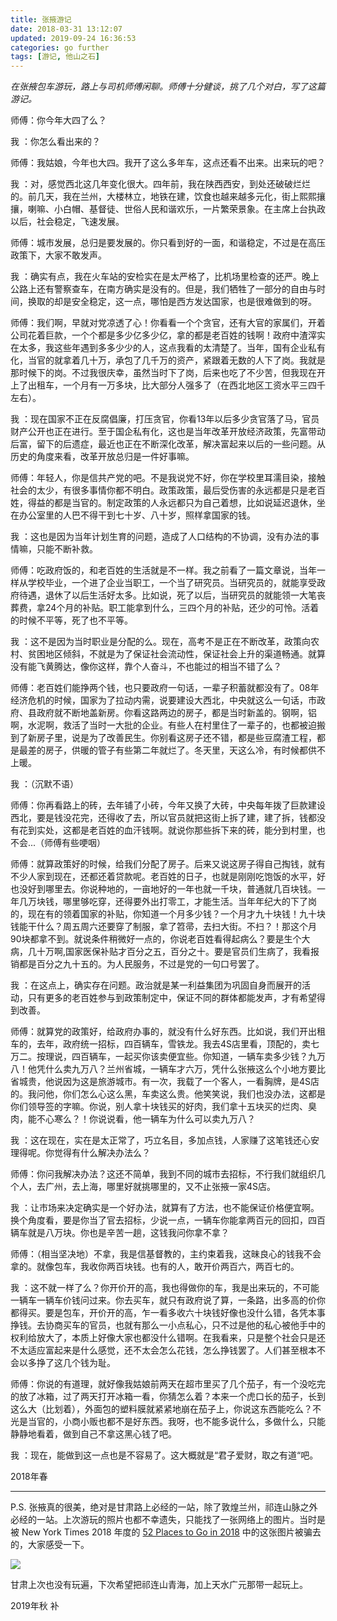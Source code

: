 ```yaml
---
title: 张掖游记
date: 2018-03-31 13:12:07
updated: 2019-09-24 16:36:53
categories: go further
tags: [游记, 他山之石]
---
```


*在张掖包车游玩，路上与司机师傅闲聊。师傅十分健谈，挑了几个对白，写了这篇游记。*

<!--more-->

师傅：你今年大四了么？

我 	：你怎么看出来的？

师傅：我姑娘，今年也大四。我开了这么多年车，这点还看不出来。出来玩的吧？

我	：对，感觉西北这几年变化很大。四年前，我在陕西西安，到处还破破烂烂的。前几天，我在兰州，大楼林立，地铁在建，饮食也越来越多元化，街上熙熙攘攘，喇嘛、小白帽、基督徒、世俗人民和谐欢乐，一片繁荣景象。在主席上台执政以后，社会稳定，飞速发展。

师傅：城市发展，总归是要发展的。你只看到好的一面，和谐稳定，不过是在高压政策下，大家不敢发声。

我	：确实有点，我在火车站的安检实在是太严格了，比机场里检查的还严。晚上公路上还有警察查车，在南方确实是没有的。但是，我们牺牲了一部分的自由与时间，换取的却是安全稳定，这一点，哪怕是西方发达国家，也是很难做到的呀。

师傅：我们啊，早就对党凉透了心！你看看一个个贪官，还有大官的家属们，开着公司花着巨款，一个个都是多少亿多少亿，拿的都是老百姓的钱啊！政府中渣滓实在太多，我这些年遇到多多少少的人，这点我看的太清楚了。当年，国有企业私有化，当官的就拿着几十万，承包了几千万的资产，紧跟着无数的人下了岗。我就是那时候下的岗。不过我很庆幸，虽然当时下了岗，后来也吃了不少苦，但我现在开上了出租车，一个月有一万多块，比大部分人强多了（在西北地区工资水平三四千左右）。

我	：现在国家不正在反腐倡廉，打压贪官，你看13年以后多少贪官落了马，官员财产公开也正在进行。至于国企私有化，这也是当年改革开放经济政策，先富带动后富，留下的后遗症，最近也正在不断深化改革，解决富起来以后的一些问题。从历史的角度来看，改革开放总归是一件好事嘛。

师傅：年轻人，你是信共产党的吧。不是我说党不好，你在学校里耳濡目染，接触社会的太少，有很多事情你都不明白。政策政策，最后受伤害的永远都是只是老百姓，得益的都是当官的。制定政策的人永远都只为自己着想，比如说延迟退休，坐在办公室里的人巴不得干到七十岁、八十岁，照样拿国家的钱。

我	：这也是因为当年计划生育的问题，造成了人口结构的不协调，没有办法的事情嘛，只能不断补救。

师傅：吃政府饭的，和老百姓的生活就是不一样。我之前看了一篇文章说，当年一样从学校毕业，一个进了企业当职工，一个当了研究员。当研究员的，就能享受政府待遇，退休了以后生活好太多。比如说，死了以后，当研究员的就能领一大笔丧葬费，拿24个月的补贴。职工能拿到什么，三四个月的补贴，还少的可怜。活着的时候不平等，死了也不平等。

我	：这不是因为当时职业是分配的么。现在，高考不是正在不断改革，政策向农村、贫困地区倾斜，不就是为了保证社会流动性，保证社会上升的渠道畅通。就算没有能飞黄腾达，像你这样，靠个人奋斗，不也能过的相当不错了么？

师傅：老百姓们能挣两个钱，也只要政府一句话，一辈子积蓄就都没有了。08年经济危机的时候，国家为了拉动内需，说要建设大西北，中央就这么一句话，市政府、县政府就不断地盖新房。你看这路两边的房子，都是当时新盖的。钢啊，铝啊，水泥啊，救活了当时一大批的企业。有些人在村里住了一辈子的，也都被迫搬到了新房子里，说是为了改善民生。你别看这房子还不错，都是些豆腐渣工程，都是最差的房子，供暖的管子有些第二年就烂了。冬天里，天这么冷，有时候都供不上暖。

我	：（沉默不语）

师傅：你再看路上的砖，去年铺了小砖，今年又换了大砖，中央每年拨了巨款建设西北，要是钱没花完，还得收了去，所以官员就把这街上拆了建，建了拆，钱都没有花到实处，这都是老百姓的血汗钱啊。就说你那些拆下来的砖，能分到村里，也不会...（师傅有些哽咽）

师傅：就算政策好的时候，给我们分配了房子。后来又说这房子得自己掏钱，就有不少人家到现在，还都还着贷款呢。老百姓的日子，也就是刚刚吃饱饭的水平，好也没好到哪里去。你说种地的，一亩地好的一年也就一千块，普通就几百块钱。一年几万块钱，哪里够吃穿，还得要外出打零工，才能生活。当年年纪大的下了岗的，现在有的领着国家的补贴，你知道一个月多少钱？一个月才九十块钱！九十块钱能干什么？周五周六还要穿了制服，拿了笤帚，去扫大街。不扫？！那这个月90块都拿不到。就说条件稍微好一点的，你说老百姓看得起病么？要是生个大病，几十万啊,国家医保补贴才百分之五，百分之十。要是官员们生病了，我看报销都是百分之九十五的。为人民服务，不过是党的一句口号罢了。

我	：在这点上，确实存在问题。政治就是某一利益集团为巩固自身而展开的活动，只有更多的老百姓参与到政策制定中，保证不同的群体都能发声，才有希望得到改善。

师傅：就算党的政策好，给政府办事的，就没有什么好东西。比如说，我们开出租车的，去年，政府统一招标，四百辆车，雪铁龙。我去4S店里看，顶配的，卖七万二。按理说，四百辆车，一起买你该卖便宜些。你知道，一辆车卖多少钱？九万八！他凭什么卖九万八？兰州省城，一辆车才六万，凭什么张掖这么个小地方要比省城贵，他说因为这是旅游城市。有一次，我载了一个客人，一看胸牌，是4S店的。我问他，你们怎么心这么黑，车卖这么贵。他笑笑说，我们也没办法，这都是你们领导签的字嘛。你说，别人拿十块钱买的好肉，我们拿十五块买的烂肉、臭肉，能不心寒么？！你说说看，他一辆车为什么可以卖九万八？

我	：这在现在，实在是太正常了，巧立名目，多加点钱，人家赚了这笔钱还心安理得呢。你觉得有什么解决办法么？

师傅：你问我解决办法？这还不简单，我到不同的城市去招标，不行我们就组织几个人，去广州，去上海，哪里好就挑哪里的，又不止张掖一家4S店。

我	：让市场来决定确实是一个好办法，就算有了方法，也不能保证价格便宜啊。换个角度看，要是你当了官去招标，少说一点，一辆车你能拿两百元的回扣，四百辆车就是八万块。你也是辛苦一趟，这钱我问你拿不拿？

师傅：（相当坚决地）不拿，我是信基督教的，主约束着我，这昧良心的钱我不会拿的。就像包车，我收你两百块钱。也有的人，敢开价两百六，两百七的。

我	：这不就一样了么？你开价开的高，我也得做你的车，我是出来玩的，不可能一辆车一辆车价钱问过来。你去买车，就只有政府说了算，一条路，出多高的价你都得买。要是包车，开价开的高，乍一看多收六十块钱好像也没什么错，各凭本事挣钱。去协商买车的官员，也就有那么一小点私心，只不过是他的私心被他手中的权利给放大了，本质上好像大家也都没什么错啊。在我看来，只是整个社会只是还不太适应富起来是什么感觉，还不太会怎么花钱，怎么挣钱罢了。人们甚至根本不会以多挣了这几个钱为耻。

师傅：你说的有道理，就好像我姑娘前两天在超市里买了几个茄子，有一个没吃完的放了冰箱，过了两天打开冰箱一看，你猜怎么着？本来一个虎口长的茄子，长到这么大（比划着），外面包的塑料膜就紧紧地崩在茄子上，你说这东西能吃么？不光是当官的，小商小贩也都不是好东西。我呀，也不能多说什么，多做什么，只能静静地看着，做到自己不拿这黑心钱了吧。

我	：现在，能做到这一点也是不容易了。这大概就是“君子爱财，取之有道“吧。

2018年春

---

P.S. 张掖真的很美，绝对是甘肃路上必经的一站，除了敦煌兰州，祁连山脉之外必经的一站。上次游玩的照片也都不幸遗失，只能找了一张网络上的图片。当时是被 New York Times 2018 年度的 [52 Places to Go in 2018](https://www.nytimes.com/interactive/2018/travel/places-to-visit.html) 中的这张图片被骗去的，大家感受一下。

![](https://static01.nyt.com/newsgraphics/2017/10/16/places-to-go-2018/assets/images/gansu-2000_x2.jpg)

甘肃上次也没有玩遍，下次希望把祁连山青海，加上天水广元那带一起玩上。

2019年秋 补

